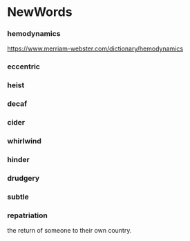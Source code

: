 # NewWords

<h3>hemodynamics </h3>

https://www.merriam-webster.com/dictionary/hemodynamics

<h3>eccentric </h3>

<h3>heist </h3>

<h3>decaf </h3>

<h3>cider </h3>

<h3>whirlwind </h3>

<h3>hinder </h3>

<h3>drudgery </h3>

<h3>subtle </h3>

<h3>repatriation</h3>
    the return of someone to their own country.
